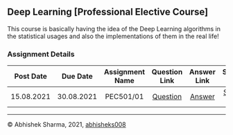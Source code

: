 ## Deep Learning [Professional Elective Course]
This course is basically having the idea of the Deep Learning algorithms in the statistical usages and also the implementations of them in the real life!

### Assignment Details
|Post Date|Due Date|Assignment Name|Question Link|Answer Link|Submission Link|
|:-:|:-:|:-:|:-:|:-:|:-:|
|15.08.2021|30.08.2021| PEC501/01| [Question](https://drive.google.com/drive/folders/1VzWwNyeJsnYIEnx5fFqezGGb8QEeefVU) | [Answer](https://github.com/abhisheks008/Fifth-Semester-UEMK-2019-2023-Batch/blob/main/DEEP%20LEARNING/3I_01_PEC501-01.pdf) | [Submission Link](https://forms.gle/3nzcM5DQ3rGFLuEF8) |

*******************************************************
©️ Abhishek Sharma, 2021, [abhisheks008](github.com/abhisheks008)


















